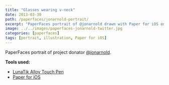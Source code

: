 ```yaml
---
title: "Glasses wearing v-neck"
date: 2013-03-30
path: /paperfaces/jonarnold-portrait/
excerpt: "PaperFaces portrait of @jonarnold drawn with Paper for iOS on an iPad."
image: ../../images/paperfaces-jonarnold-twitter.jpg
categories: [paperfaces]
tags: [portrait, illustration, Paper for iOS]
---
```


PaperFaces portrait of project donator [@jonarnold](https://twitter.com/jonarnold).

**Tools used:**

- [LunaTik Alloy Touch Pen](https://www.amazon.com/gp/product/B00821TR7G/ref=as_li_ss_tl?ie=UTF8&tag=mademist-20&linkCode=as2&camp=1789&creative=390957&creativeASIN=B00821TR7G)
- [Paper for iOS](https://paper.bywetransfer.com/)
